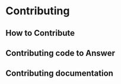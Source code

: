 ---
---

# Contributing
## How to Contribute


## Contributing code to Answer

## Contributing documentation